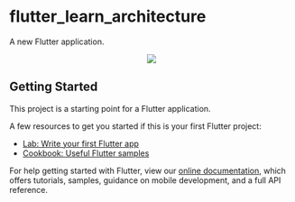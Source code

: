 # flutter_learn_architecture

A new Flutter application.
<p align="center"><a href="https://i.ibb.co/sgW2mrm/photo-2020-10-10-15-12-33.jpg" target="_blank"><img src="https://i.ibb.co/sgW2mrm/photo-2020-10-10-15-12-33.jpg"></a></p>

## Getting Started

This project is a starting point for a Flutter application.

A few resources to get you started if this is your first Flutter project:

- [Lab: Write your first Flutter app](https://flutter.dev/docs/get-started/codelab)
- [Cookbook: Useful Flutter samples](https://flutter.dev/docs/cookbook)

For help getting started with Flutter, view our
[online documentation](https://flutter.dev/docs), which offers tutorials,
samples, guidance on mobile development, and a full API reference.
